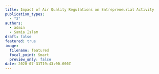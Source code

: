 ```yaml
---
title: Impact of Air Quality Regulations on Entrepreneurial Activity
publication_types:
  - "3"
authors:
  - admin
  - Samia Islam
draft: false
featured: true
image:
  filename: featured
  focal_point: Smart
  preview_only: false
date: 2020-07-31T19:43:00.000Z
---
```

